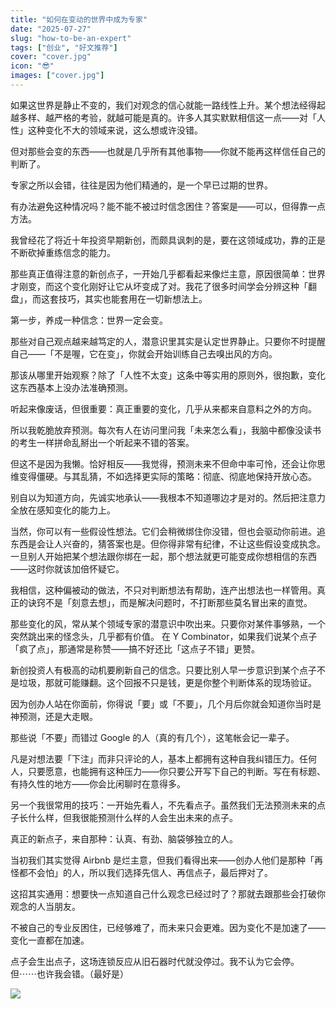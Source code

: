 ```yaml
---
title: "如何在变动的世界中成为专家"
date: "2025-07-27"
slug: "how-to-be-an-expert"
tags: ["创业", "好文推荐"]
cover: "cover.jpg"
icon: "😎"
images: ["cover.jpg"]
---
```

如果这世界是静止不变的，我们对观念的信心就能一路线性上升。某个想法经得起越多样、越严格的考验，就越可能是真的。许多人其实默默相信这一点——对「人性」这种变化不大的领域来说，这么想或许没错。



但对那些会变的东西——也就是几乎所有其他事物——你就不能再这样信任自己的判断了。



专家之所以会错，往往是因为他们精通的，是一个早已过期的世界。



有办法避免这种情况吗？能不能不被过时信念困住？答案是——可以，但得靠一点方法。



我曾经花了将近十年投资早期新创，而颇具讽刺的是，要在这领域成功，靠的正是不断砍掉重练信念的能力。



那些真正值得注意的新创点子，一开始几乎都看起来像烂主意，原因很简单：世界才刚变，而这个变化刚好让它从坏变成了对。我花了很多时间学会分辨这种「翻盘」，而这套技巧，其实也能套用在一切新想法上。



第一步，养成一种信念：世界一定会变。



那些对自己观点越来越笃定的人，潜意识里其实是认定世界静止。只要你不时提醒自己——「不是喔，它在变」，你就会开始训练自己去嗅出风的方向。



那该从哪里开始观察？除了「人性不太变」这条中等实用的原则外，很抱歉，变化这东西基本上没办法准确预测。



听起来像废话，但很重要：真正重要的变化，几乎从来都来自意料之外的方向。



所以我乾脆放弃预测。每次有人在访问里问我「未来怎么看」，我脑中都像没读书的考生一样拼命乱掰出一个听起来不错的答案。



但这不是因为我懒。恰好相反——我觉得，预测未来不但命中率可怜，还会让你思维变得僵硬。与其乱猜，不如选择更实际的策略：彻底、彻底地保持开放心态。



别自以为知道方向，先诚实地承认——我根本不知道哪边才是对的。然后把注意力全放在感知变化的能力上。



当然，你可以有一些假设性想法。它们会稍微绑住你没错，但也会驱动你前进。追东西是会让人兴奋的，猜答案也是。但你得非常有纪律，不让这些假设变成执念。
一旦别人开始把某个想法跟你绑在一起，那个想法就更可能变成你想相信的东西——这时你就该加倍怀疑它。



我相信，这种偏被动的做法，不只对判断想法有帮助，连产出想法也一样管用。真正的诀窍不是「刻意去想」，而是解决问题时，不打断那些莫名冒出来的直觉。



那些变化的风，常从某个领域专家的潜意识中吹出来。只要你对某件事够熟，一个突然跳出来的怪念头，几乎都有价值。
在 Y Combinator，如果我们说某个点子「疯了点」，那通常是称赞——搞不好还比「这点子不错」更赞。



新创投资人有极高的动机要刷新自己的信念。只要比别人早一步意识到某个点子不是垃圾，那就可能赚翻。这个回报不只是钱，更是你整个判断体系的现场验证。



因为创办人站在你面前，你得说「要」或「不要」，几个月后你就会知道你当时是神预测，还是大走眼。



那些说「不要」而错过 Google 的人（真的有几个），这笔帐会记一辈子。



凡是对想法要「下注」而非只评论的人，基本上都拥有这种自我纠错压力。任何人，只要愿意，也能拥有这种压力——你只要公开写下自己的判断。写在有标题、有持久性的地方——你会比闲聊时在意得多。



另一个我很常用的技巧：一开始先看人，不先看点子。虽然我们无法预测未来的点子长什么样，但我很能预测什么样的人会生出未来的点子。



真正的新点子，来自那种：认真、有劲、脑袋够独立的人。



当初我们其实觉得 Airbnb 是烂主意，但我们看得出来——创办人他们是那种「再怪都不会怕」的人，所以我们选择先信人、再信点子，最后押对了。



这招其实通用：想要快一点知道自己什么观念已经过时了？那就去跟那些会打破你观念的人当朋友。



不被自己的专业反困住，已经够难了，而未来只会更难。因为变化不是加速了——变化一直都在加速。



点子会生出点子，这场连锁反应从旧石器时代就没停过。我不认为它会停。
但⋯⋯也许我会错。（最好是）




![](https://prod-files-secure.s3.us-west-2.amazonaws.com/112d0858-5090-4d34-a606-b75eb8d65fd2/46476355-9cf3-4e99-9b7a-3531bc426380/1000202064.png?X-Amz-Algorithm=AWS4-HMAC-SHA256&X-Amz-Content-Sha256=UNSIGNED-PAYLOAD&X-Amz-Credential=ASIAZI2LB466VWCB7A6Q%2F20251013%2Fus-west-2%2Fs3%2Faws4_request&X-Amz-Date=20251013T174339Z&X-Amz-Expires=3600&X-Amz-Security-Token=IQoJb3JpZ2luX2VjEKL%2F%2F%2F%2F%2F%2F%2F%2F%2F%2FwEaCXVzLXdlc3QtMiJGMEQCIDzuZ4CiRG05h9%2FKnIkQUnsOBfTBSdjs230LmIkK4YoqAiApWp9E1r7TYlcDkCj0CP3%2BIuMd09v%2F8wfa3QCpRPN7tSr%2FAwhLEAAaDDYzNzQyMzE4MzgwNSIMGJ8IYBYxicF%2B0O0tKtwDNqgNWt1%2Borkvzg7GMQyWurDGkFJF1lceTApkEcJzHpFmOyBEmmECJXfMg7s6eeqHJzdjocNgLcWSBXCzmPTuXvvyARqjqGDywP%2FtDqqOe9ZImkVjlG8%2BAwUp4hw8kqsAxHw4d8qC7y5p2LqHxgL%2BS4hzgADRTCIbUZzXHofOna0rIEt9DW%2Bf5OxBBa1Jl5W8uHcApt6SNtrAFXeg7%2FGr6fqb6HE9AwywwcHMUS6yxsTmwP%2FjLpUp2AnrwUbNMimCPaQnY8CL6fyw8L0HqmLL4XzcHczoeFfdUqIFNtK2ichE00KqQcNcf9it1Lfep4WEmQavpiQbhD4Jmy8OxVyEsqkowRSl%2Bv1aJvTdWhObUcS5NGyrxFBi%2BLVZk8CJw0CcyuxTdSfPA6WEMNPupJiJyYUr7WW6u903GtTTn0jWFvJHauCimLzOhBg93ZCFZnfHeBOR1QtqjwLkiwqWOLer2Jt9ZaBkB4l92sU3QzW%2BFqAJ8wDjI2B4MKxX9txwalBGULpnhxIrJ3CnBzArqJfwvPP%2Fty9ubZTKfZowwOYR%2FF3PMRLXQISBEZDYp%2Bwzp56Fupeah1rmTPbu5bOuSriOl69yPn9PUYAwwQ2kHFG1xA3naLXzuRBlnW0YloswvPK0xwY6pgFI%2Fz4f%2Bu07NWuudkcveu119UU9TuWnuMFap8CEIiQFgW5er1iuhqcgMnzlysTFTukTsXASNOIiE1yUPNU2d5CZ26PGy3CeozQNbqGcU3LNNtSn2B%2FMMdSANsqJRwGpwyJmgibdTGH9z8FCyRoiUVAuIfjGxqD7hzxGwBMt3tzc8Vt6rZH0MIviasF1RpdnySn1zWcW3q%2FpdoVBflUl%2BHEYQ6qNlBsg&X-Amz-Signature=7ddc9a254ea9deb711fb395d0ed5d7834553826629e89c3d0aa5dddb2b3f6243&X-Amz-SignedHeaders=host&x-amz-checksum-mode=ENABLED&x-id=GetObject)

